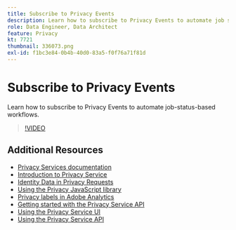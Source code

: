 ```yaml
---
title: Subscribe to Privacy Events
description: Learn how to subscribe to Privacy Events to automate job status-based workflows.
role: Data Engineer, Data Architect
feature: Privacy
kt: 7721
thumbnail: 336073.png
exl-id: f1bc3e84-0b4b-40d0-83a5-f0f76a71f81d
---
```


# Subscribe to Privacy Events

Learn how to subscribe to Privacy Events to automate job-status-based workflows.

>[!VIDEO](https://video.tv.adobe.com/v/336073?quality=12&learn=on)

## Additional Resources

+ [Privacy Services documentation](https://experienceleague.adobe.com/docs/experience-platform/privacy/home.html)
+ [Introduction to Privacy Service](introduction-to-privacy-services.md)
+ [Identity Data in Privacy Requests](identity-data-in-privacy-requests.md)
+ [Using the Privacy JavaScript library](using-privacy-javascript-library.md)
+ [Privacy labels in Adobe Analytics](privacy-labels-in-adobe-analytics.md)
+ [Getting started with the Privacy Service API](getting-started-with-privacy-services-api.md)
+ [Using the Privacy Service UI](using-privacy-services-ui.md)
+ [Using the Privacy Service API](using-the-privacy-service-api.md)
